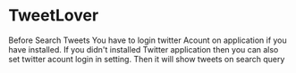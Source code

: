 # TweetLover
Before Search Tweets You have to login twitter Acount on  application if you have installed. If you didn't installed Twitter application then you can also set twitter acount login in setting. 
Then it will show tweets on search query
